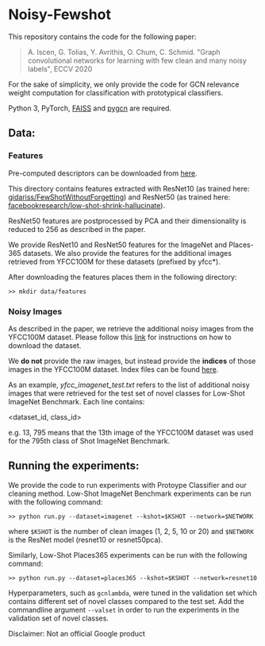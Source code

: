 # Noisy-Fewshot
This repository contains the code for the following paper:

> A. Iscen, G. Tolias, Y. Avrithis, O. Chum, C. Schmid. "Graph convolutional networks for learning with few clean and many noisy labels", ECCV 2020

For the sake of simplicity, we only provide the code for GCN relevance weight computation for classification with prototypical classifiers. 

Python 3, PyTorch, [FAISS](https://github.com/facebookresearch/faiss) and [pygcn](https://github.com/tkipf/pygcn) are required.

##  Data:

### Features
Pre-computed descriptors can be downloaded from [here](http://ptak.felk.cvut.cz/personal/toliageo/share/fewshotclean/). 

This directory contains features extracted with ResNet10 (as trained here: [gidariss/FewShotWithoutForgetting](https://github.com/gidariss/FewShotWithoutForgetting)) and ResNet50 (as trained here: [facebookresearch/low-shot-shrink-hallucinate](https://github.com/facebookresearch/low-shot-shrink-hallucinate)).

ResNet50 features are postprocessed by PCA and their dimensionality is reduced to 256 as described in the paper. 

We provide ResNet10 and ResNet50 features for the ImageNet and Places-365 datasets. We also provide the features for the additional images retrieved from YFCC100M for these datasets (prefixed by yfcc*).

After downloading the features places them in the following directory:
```
>> mkdir data/features
```

### Noisy Images
As described in the paper, we retrieve the additional noisy images from the YFCC100M dataset. Please follow this [link](https://multimediacommons.wordpress.com/yfcc100m-core-dataset/features) for instructions on how to download the dataset.

We **do not** provide the raw images, but instead provide the **indices** of those images in the YFCC100M dataset. Index files can be found [here](http://ptak.felk.cvut.cz/personal/toliageo/share/fewshotclean/noisy_data/).

As an example, *yfcc_imagenet_test.txt* refers to the list of additional noisy images that were retrieved for the test set of novel classes for  Low-Shot ImageNet Benchmark. Each line contains:

<dataset_id, class_id>

e.g. 13, 795 means that the 13th image of the YFCC100M dataset was used for the 795th class of Shot ImageNet Benchmark.


##  Running the experiments:

We provide the code to run experiments with Protoype Classifier and our cleaning method. Low-Shot ImageNet Benchmark experiments can be run with the following command:

```
>> python run.py --dataset=imagenet --kshot=$KSHOT --network=$NETWORK
```
where ```$KSHOT``` is the number of clean images (1, 2, 5, 10 or 20) and ```$NETWORK``` is the ResNet model (resnet10 or resnet50pca).

Similarly, Low-Shot Places365 experiments can be run with the following command:

```
>> python run.py --dataset=places365 --kshot=$KSHOT --network=resnet10
```

Hyperparameters, such as ```gcnlambda```, were tuned in the validation set which contains different set of novel classes compared to the test set. Add the commandline argument ```--valset``` in order to run the experiments in the validation set of novel classes. 

Disclaimer: Not an official Google product


